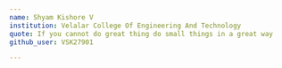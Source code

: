 ```yaml
---
name: Shyam Kishore V 
institution: Velalar College Of Engineering And Technology 
quote: If you cannot do great thing do small things in a great way
github_user: VSK27901

---
```

